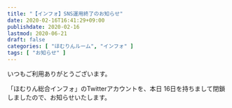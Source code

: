 ```yaml
---
title: "【インフォ】SNS運用終了のお知らせ"
date: 2020-02-16T16:41:29+09:00
publishdate: 2020-02-16
lastmod: 2020-06-21
draft: false
categories: [ "ほむりんルーム", "インフォ" ]
tags: [ "お知らせ" ]
---
```


いつもご利用ありがとうございます。

「ほむりん総合インフォ」のTwitterアカウントを、本日 16日を持ちまして閉鎖しましたので、お知らせいたします。